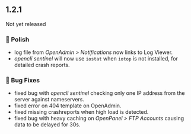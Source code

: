 ## 1.2.1

Not yet released

### 💅 Polish
- log file from *OpenAdmin > Notifications* now links to Log Viewer.
- *opencli sentinel* will now use `iostat` when `iotop` is not installed, for detailed crash reports.

### 🐛 Bug Fixes
- fixed bug with *opencli sentinel* checking only one IP address from the server against nameservers.
- fixed error on 404 template on OpenAdmin.
- fixed missing crashreports when high load is detected.
- fixed bug with heavy caching on *OpenPanel > FTP Accounts* causing data to be delayed for 30s.
